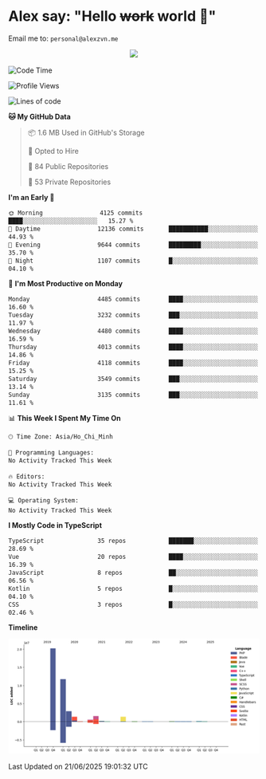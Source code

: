 # Alex say: "Hello ~~work~~ world 🐾"
Email me to: `personal@alexzvn.me`


<p align=center>
  <a href="https://skillicons.dev">
    <img src="https://skillicons.dev/icons?i=ts,js,php,nodejs,bun,vue,nuxt,react,svelte,tauri,laravel,rust,mongodb,docker,electron,redis,rabbitmq,tailwind,git,cloudflare,elysia,mysql,nginx,rollupjs,sentry,ubuntu,yarn,html,css,vite" />
  </a>
</p>

<!--START_SECTION:waka-->
![Code Time](http://img.shields.io/badge/Code%20Time-1%2C066%20hrs%2055%20mins-blue)

![Profile Views](http://img.shields.io/badge/Profile%20Views-0-blue)

![Lines of code](https://img.shields.io/badge/From%20Hello%20World%20I%27ve%20Written-40.8%20million%20lines%20of%20code-blue)

**🐱 My GitHub Data** 

> 📦 1.6 MB Used in GitHub's Storage 
 > 
> 💼 Opted to Hire
 > 
> 📜 84 Public Repositories 
 > 
> 🔑 53 Private Repositories 
 > 
**I'm an Early 🐤** 

```text
🌞 Morning                4125 commits        ████░░░░░░░░░░░░░░░░░░░░░   15.27 % 
🌆 Daytime                12136 commits       ███████████░░░░░░░░░░░░░░   44.93 % 
🌃 Evening                9644 commits        █████████░░░░░░░░░░░░░░░░   35.70 % 
🌙 Night                  1107 commits        █░░░░░░░░░░░░░░░░░░░░░░░░   04.10 % 
```
📅 **I'm Most Productive on Monday** 

```text
Monday                   4485 commits        ████░░░░░░░░░░░░░░░░░░░░░   16.60 % 
Tuesday                  3232 commits        ███░░░░░░░░░░░░░░░░░░░░░░   11.97 % 
Wednesday                4480 commits        ████░░░░░░░░░░░░░░░░░░░░░   16.59 % 
Thursday                 4013 commits        ████░░░░░░░░░░░░░░░░░░░░░   14.86 % 
Friday                   4118 commits        ████░░░░░░░░░░░░░░░░░░░░░   15.25 % 
Saturday                 3549 commits        ███░░░░░░░░░░░░░░░░░░░░░░   13.14 % 
Sunday                   3135 commits        ███░░░░░░░░░░░░░░░░░░░░░░   11.61 % 
```


📊 **This Week I Spent My Time On** 

```text
🕑︎ Time Zone: Asia/Ho_Chi_Minh

💬 Programming Languages: 
No Activity Tracked This Week

🔥 Editors: 
No Activity Tracked This Week

💻 Operating System: 
No Activity Tracked This Week
```

**I Mostly Code in TypeScript** 

```text
TypeScript               35 repos            ███████░░░░░░░░░░░░░░░░░░   28.69 % 
Vue                      20 repos            ████░░░░░░░░░░░░░░░░░░░░░   16.39 % 
JavaScript               8 repos             ██░░░░░░░░░░░░░░░░░░░░░░░   06.56 % 
Kotlin                   5 repos             █░░░░░░░░░░░░░░░░░░░░░░░░   04.10 % 
CSS                      3 repos             █░░░░░░░░░░░░░░░░░░░░░░░░   02.46 % 
```



**Timeline**

![Lines of Code chart](https://raw.githubusercontent.com/alexzvn/alexzvn/main/assets/bar_graph.png)


 Last Updated on 21/06/2025 19:01:32 UTC
<!--END_SECTION:waka-->
